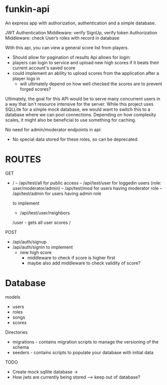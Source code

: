 # funkin-api

An express app with authorization, authentication and a simple database.

JWT Authentication Middleware: verify SignUp, verify token
Authorization Middleware: check User’s roles with record in database

With this api, you can view a general score list from players.
  - Should allow for pagination of results 
Api allows for login:
  - players can login to service and upload new high scores if it beats their current account's saved score
  - could implement an ability to upload scores from the application after a player logs in
    - will ultimately depend on how well checked the scores are to prevent forged scores?

Ultimately, the goal for this API would be to serve many concurrent users in a way that isn't resource intensive for the server. While this project uses SQLLite for a simple mock database, we would want to switch this to a database where we can pool connections. Depending on how complexity scales, it might also be beneficial to use something for caching.

No need for admin/moderator endpoints in api:
  - No special data stored for these roles, so can be deprecated.

# ROUTES

GET 
- /
– /api/test/all for public access
– /api/test/user for loggedin users (role: user/moderator/admin)
– /api/test/mod for users having moderator role
– /api/test/admin for users having admin role

  to implement 
    - /api/test/user/neighbors

  /user - gets all user scores
  /

POST
- /api/auth/signup
- /api/auth/signin
  to implement
    - new high score 
      - middleware to check if score is higher first
      - maybe also add middleware to check validity of score?

# Database
models
  - users
  - roles
  - songs
  - scores


Directories
  - migrations - contains migration scripts to manage the versioning of the schema
  - seeders - contains scripts to populate your database with initial data

TODO 
  - Create mock sqllite database -> 
  - How jwts are currently being stored --> keep out of database?